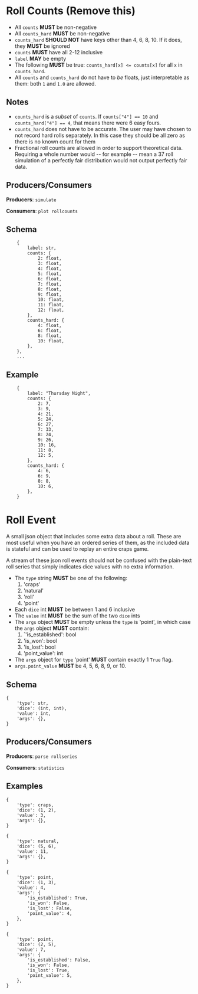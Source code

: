 # Roll Counts (Remove this)

- All `counts` **MUST** be non-negative
- All `counts_hard` **MUST** be non-negative
- `counts_hard` **SHOULD NOT** have keys other than 4, 6, 8, 10. If it does,
  they **MUST** be ignored
- `counts` **MUST** have all 2-12 inclusive
- `label` **MAY** be empty
- The following **MUST** be true: `counts_hard[x] <= counts[x]` for all `x` in
  `counts_hard`.
- All `counts` and `counts_hard` do not have to *be* floats, just interpretable
  as them: both `1` and `1.0` are allowed.

## Notes

- `counts_hard` is a *subset* of `counts`. If `counts["4"] == 10` and
  `counts_hard["4"] == 4`, that means there were 6 easy fours.
- `counts_hard` does not have to be accurate. The user may have chosen to not
  record hard rolls separately. In this case they should be all zero as there
is no known count for them
- Fractional roll counts are allowed in order to support theoretical data.
  Requiring a whole number would -- for example -- mean a 37 roll simulation of
a perfectly fair distribution would not output perfectly fair data.

## Producers/Consumers

**Producers**: `simulate`

**Consumers**: `plot rollcounts`

## Schema

        {
            label: str,
            counts: {
                2: float,
                3: float,
                4: float,
                5: float,
                6: float,
                7: float,
                8: float,
                9: float,
                10: float,
                11: float,
                12: float,
            },
            counts_hard: {
                4: float,
                6: float,
                8: float,
                10: float,
            },
        },
        ...

## Example

        {
            label: "Thursday Night",
            counts: {
                2: 7,
                3: 9,
                4: 21,
                5: 24,
                6: 27,
                7: 33,
                8: 24,
                9: 26,
                10: 16,
                11: 8,
                12: 5,
            },
            counts_hard: {
                4: 6,
                6: 9,
                8: 8,
                10: 6,
            },
        }


# Roll Event

A small json object that includes some extra data about a roll. These are most
useful when you have an ordered series of them, as the included data is
stateful and can be used to replay an entire craps game.

A stream of these json roll events should not be confused with the plain-text
roll series that simply indicates dice values with no extra information.

- The `type` string **MUST** be one of the following:
   1. 'craps'
   2. 'natural'
   3. 'roll'
   4. 'point'
- Each `dice` int **MUST** be between 1 and 6 inclusive
- The `value` int **MUST** be the sum of the two `dice` ints
- The `args` object **MUST** be empty unless the `type` is 'point', in which
  case the `args` object **MUST** contain:
   1. `'is_established': bool
   2.  'is_won': bool
   3.  'is_lost': bool
   4.  'point_value': int
- The `args` object for `type` 'point' **MUST** contain exactly 1 `True` flag.
- `args.point_value` **MUST** be 4, 5, 6, 8, 9, or 10.

## Schema

    {
        'type': str,
        'dice': (int, int),
        'value': int,
        'args': {},
    }

## Producers/Consumers

**Producers**: `parse rollseries`

**Consumers**: `statistics`


## Examples

    {
        'type': craps,
        'dice': (1, 2),
        'value': 3,
        'args': {},
    }

    {
        'type': natural,
        'dice': (5, 6),
        'value': 11,
        'args': {},
    }

    {
        'type': point,
        'dice': (1, 3),
        'value': 4,
        'args': {
            'is_established': True,
            'is_won': False,
            'is_lost': False,
            'point_value': 4,
        },
    }

    {
        'type': point,
        'dice': (2, 5),
        'value': 7,
        'args': {
            'is_established': False,
            'is_won': False,
            'is_lost': True,
            'point_value': 5,
        },
    }

